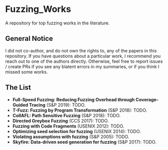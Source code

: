 # Fuzzing_Works
A repository for top fuzzing works in the literature.

## General Notice

I did not co-author, and do not own the rights to, any of the papers in this repository. If you have questions about a particular work, I recommend you reach out to one of the authors directly. Otherwise, feel free to report issues / create PRs if you see any blatent errors in my summaries, or if you think I missed some works.

## The List

* **Full-Speed Fuzzing: Reducing Fuzzing Overhead through Coverage-Guided Tracing** (S&P 2019): TODO.
* **T-Fuzz: Fuzzing by Program Transformation** (S&P 2018): TODO.
* **CollAFL: Path Sensitive Fuzzing** (S&P 2018): TODO.
* **Directed Greybox Fuzzing** (CCS 2017): TODO.
* **Fuzzing with Code Fragments** (USENIX 2012): TODO.
* **Optimizing seed selection for fuzzing** (USENIX 2014): TODO.
* **Violating assumptions with fuzzing** (S&P 2005): TODO.
* **Skyfire: Data-driven seed generation for fuzzing** (S&P 2017): TODO.
